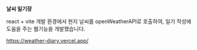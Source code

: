 **날씨 일기장**

react + vite 개발 환경에서 현지 날씨를 openWeatherAPI로 호출하여, 
일기 작성에 도움을 주는 웹기능을 개발했습니다.

https://weather-diary.vercel.app/

